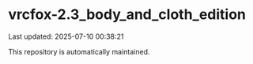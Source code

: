 # vrcfox-2.3_body_and_cloth_edition

Last updated: 2025-07-10 00:38:21

This repository is automatically maintained.
